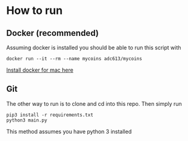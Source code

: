 # How to run

## Docker (recommended)
Assuming docker is installed you should be able to run this script with
```
docker run --it --rm --name mycoins adc613/mycoins
```

[ Install docker for mac here ](https://store.docker.com/editions/community/docker-ce-desktop-mac)

## Git
The other way to run is to clone and cd into this repo. Then simply run
```
pip3 install -r requirements.txt
python3 main.py
```

This method assumes you have python 3 installed
